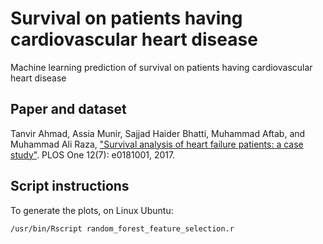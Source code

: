 # Survival on patients having cardiovascular heart disease
Machine learning prediction of survival on patients having cardiovascular heart disease

## Paper and dataset
Tanvir Ahmad, Assia Munir, Sajjad Haider Bhatti, Muhammad Aftab, and Muhammad Ali Raza, ["Survival analysis of heart failure patients: a case study"]( https://doi.org/10.1371/journal.pone.0181001). PLOS One 12(7): e0181001, 2017.

## Script instructions
To generate the plots, on Linux Ubuntu: 

`/usr/bin/Rscript random_forest_feature_selection.r`
